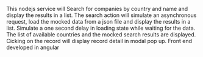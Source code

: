 This nodejs service will Search for companies by country and name and display the results in a list. 
The search action will simulate an asynchronous request, load the mocked data from a json file and display the results in a list. 
Simulate a one second delay in loading state while waiting for the data. The list of available countries and the mocked search results are displayed. 
Cicking on the record will display record detail in modal pop up. Front end developed in angular
